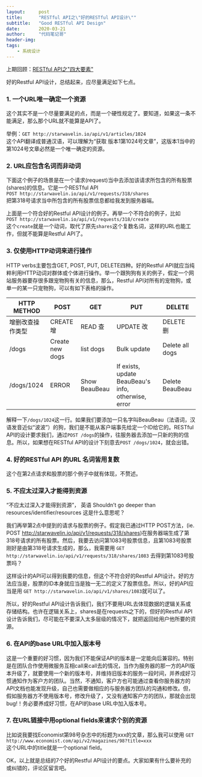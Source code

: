 ```yaml
---
layout:     post
title:      "RESTful API之\"好的RESTful API设计\""
subtitle:   "Good RESTful API Design"
date:       2020-03-21
author:     "代码笔记哥"
header-img:
tags:
    - 系统设计
---
```

上期回顾：[RESTful API之"四大要素"](../../../../2020/01/05/restful-api-1/)  

好的Restful API设计，总结起来，应尽量满足如下七点。

### 1. 一个URL唯一确定一个资源
这个其实不是一个尽量要满足的点，而是一个硬性规定了。要知道，如果这一条不能满足，那么那个URL就不能算是API了。  

举例：`GET http://starwavelin.io/api/v1/articles/1024`  
这个API翻译成普通汉语，可以理解为“获取 版本1第1024号文章”，这版本1当中的第1024号文章必然是一个唯一确定的资源。

### 2. URL应包含名词而非动词
下面这个例子的场景是在一个请求(request)当中去添加该请求所包含的所有股票(shares)的信息。它是一个RESTful API   
`POST http://starwavelin.io/api/v1/requests/318/shares`  
把第318号请求当中所包含的所有股票信息都给我发到服务器端。

上面是一个符合好的Restful API设计的例子。再举一个不符合的例子，比如  
`POST http://starwavelin.io/api/v1/requests/318/create`  
这个`create`就是一个动词，取代了原先`shares`这个复数名词，这样的URL也能工作，但就不能算是Restful API了。

### 3. 仅使用HTTP动词来进行操作
HTTP verbs主要包含GET, POST, PUT, DELETE四种。好的Restful API就应当纯粹利用HTTP动词对群体或个体进行操作。举一个跟狗狗有关的例子，假定一个网站服务器要存很多跟宠物狗有关的信息，那么，Restful API对所有的宠物狗，或单一的某一只宠物狗，可以有如下表格的操作。

| HTTP METHOD | POST   | GET  | PUT  | DELETE |
| ----|-----------|-------------|-------|--------|
| 增删改查操作类型	| CREATE 增 | READ 查 | UPDATE 改 | DELETE 删 |
| /dogs	| Create new dogs | list dogs | Bulk update | Delete all dogs |
| /dogs/1024	| ERROR | Show BeauBeau | If exists, update BeauBeau's info, otherwise, error | Delete BeauBeau|

解释一下`/dogs/1024`这一行。如果我们要添加一只名字叫BeauBeau（法语词，汉语发音近似“波波”）的狗，我们是不能从客户端事先给定一个ID给它的。RESTful API的设计要求我们，通过`POST /dogs`的操作，往服务器去添加一只新的狗的信息。所以，如果想在RESTful API的设计下刻意去`POST /dogs/1024`，就会出错。

### 4. 好的RESTful API 的URL 名词皆用复数
这个在第2点请求和股票的那个例子中就有体现，不赘述。

### 5. 不应太过深入才能得到资源
“不应太过深入才能得到资源”， 英语 Shouldn’t go deeper than resources/identifier/resources 这是什么意思呢？  

我们再举第2点中提到的请求与股票的例子。假定我已通过HTTP POST方法，(ie. POST http://starwavelin.io/api/v1/requests/318/shares)在服务器端生成了第318号请求的所有股票。然后，我要去访问第1083号股票信息，且第1083号股票刚好是由第318号请求生成的，那么，我需要用 ` GET http://starwavelin.io/api/v1/requests/318/shares/1083 ` 去得到第1083号股票吗？

这样设计的API可以得到我要的信息，但这个不符合好的Restful API设计。好的方法应当是，股票的ID本身就应当是独一无二的定义了股票信息。所以，好的API应当是用 ` GET http://starwavelin.io/api/v1/shares/1083 `就可以了。

所以，好的Restful API设计告诉我们，我们不要用URL去体现数据的逻辑关系或存储结构。也许在逻辑关系上，shares是在requests之下的，但好的Restful API设计告诉我们，尽可能在不要深入太多层级的情况下，就把返回给用户他所要的资源。

### 6. 在API的base URL中加入版本号
这是一个重要的好习惯，因为我们不能保证API的版本是一定能向后兼容的。特别是在团队合作使用微服务互相call来call去的情况，当作为服务器的那一方的API版本升级了，就要使用一个新的版本号，并维持旧版本的服务一段时间，并养成好习惯通知作为客户方的团队。当然，不通知，客户方也可能通过查看你服务器方的API文档也能发现升级，自己也需要做相应的与服务器方团队的沟通和修改。但，假如服务器方不使用版本号，修改升级了，又没有通知客户方的团队，那就会出现bug!！务必要养成好习惯，在API的base URL中加入版本号。

### 7. 在URL链接中用optional fields来请求个别的资源
比如说我要找Economist第98号杂志中的标题为xxx的文章，那么我可以使用
`GET  http://www.economist.com/api/v2/magazines/98?title=xxx`  
这个URL中的title就是一个optional field。

OK，以上就是总结的7个好的Restful API设计的要点。大家如果有什么要补充的或纠错的，评论区留言吧。
